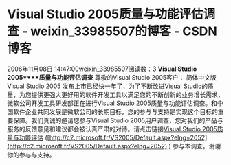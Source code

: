 # Visual Studio 2005质量与功能评估调查 - weixin_33985507的博客 - CSDN博客
2006年11月08日 14:47:00[weixin_33985507](https://me.csdn.net/weixin_33985507)阅读数：3
**Visual Studio 2005****质量与功能评估调查**
尊敬的Visual Studio 2005客户：
简体中文版Visual Studio 2005 发布上市已经快一年了，为了不断改进Visual Studio的质量，为您提供更强大更好用的软件开发工具以满足您的不断创新的业务增长需求，微软公司开发工具研发部正在进行Visual Studio 2005质量与功能评估调查。和中国软件企业共同发展是微软公司的长期目标，您的参与与支持是实现这个目标的重要保障。我们真诚的邀请您参与Visual Studio 2005用户调查，您对我们的产品与服务的反馈意见和建议都会被认真严肃的对待。请点击链接[Visual Studio 2005质量与功能评估](http://c2.microsoft.fr/VS2005/Default.aspx?elng=2052) ([http://c2.microsoft.fr/VS2005/Default.aspx?elng=2052](http://c2.microsoft.fr/VS2005/Default.aspx?elng=2052) ) 参与本调查。谢谢你的参与与支持。
